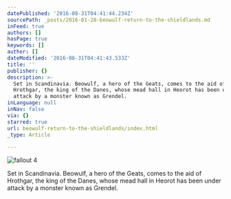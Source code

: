 ```yaml
---
datePublished: '2016-08-31T04:41:44.234Z'
sourcePath: _posts/2016-01-28-beowulf-return-to-the-shieldlands.md
inFeed: true
authors: []
hasPage: true
keywords: []
author: []
dateModified: '2016-08-31T04:41:43.533Z'
title: ''
publisher: {}
description: >-
  Set in Scandinavia. Beowulf, a hero of the Geats, comes to the aid of
  Hrothgar, the king of the Danes, whose mead hall in Heorot has been under
  attack by a monster known as Grendel.
inLanguage: null
inNav: false
via: {}
starred: true
url: beowulf-return-to-the-shieldlands/index.html
_type: Article

---
```

![fallout 4](https://s3-us-west-2.amazonaws.com/the-grid-img/p/ee0c3ea73d53383b5c1341be1db038ee492d88c6.jpg)

Set in Scandinavia. Beowulf, a hero of the Geats, comes to the aid of Hrothgar, the king of the Danes, whose mead hall in Heorot has been under attack by a monster known as Grendel.